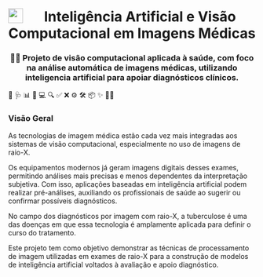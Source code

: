 <h1 align="center">
  <img align="left" src="https://cdn-icons-png.flaticon.com/512/2702/2702602.png" width="30"/>  
  Inteligência Artificial e Visão Computacional em Imagens Médicas
</h1>

<h3 align="center">👩‍⚕️ Projeto de visão computacional aplicada à saúde, com foco na análise automática de imagens médicas, utilizando inteligencia artificial para apoiar diagnósticos clínicos.
</h3>
🧠 🩺 📊 📁 💻 🔍 ✅ ❌ ⚙️ 🛠️ 📦 ✨ 👩‍⚕️

<h3 align="left">Visão Geral</h3>
As tecnologias de imagem médica estão cada vez mais integradas aos sistemas de visão computacional, especialmente no uso de imagens de raio-X.

Os equipamentos modernos já geram imagens digitais desses exames, permitindo análises mais precisas e menos dependentes da interpretação subjetiva. Com isso, aplicações baseadas em inteligência artificial podem realizar pré-análises, auxiliando os profissionais de saúde ao sugerir ou confirmar possíveis diagnósticos.

No campo dos diagnósticos por imagem com raio-X, a tuberculose é uma das doenças em que essa tecnologia é amplamente aplicada para definir o curso do tratamento.

Este projeto tem como objetivo demonstrar as técnicas de processamento de imagem utilizadas em exames de raio-X para a construção de modelos de inteligência artificial voltados à avaliação e apoio diagnóstico.

